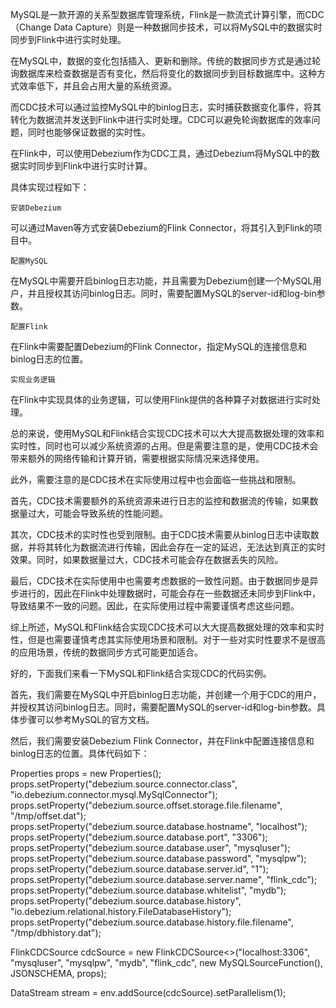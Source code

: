 MySQL是一款开源的关系型数据库管理系统，Flink是一款流式计算引擎，而CDC（Change Data Capture）则是一种数据同步技术，可以将MySQL中的数据实时同步到Flink中进行实时处理。

在MySQL中，数据的变化包括插入、更新和删除。传统的数据同步方式是通过轮询数据库来检查数据是否有变化，然后将变化的数据同步到目标数据库中。这种方式效率低下，并且会占用大量的系统资源。

而CDC技术可以通过监控MySQL中的binlog日志，实时捕获数据变化事件，将其转化为数据流并发送到Flink中进行实时处理。CDC可以避免轮询数据库的效率问题，同时也能够保证数据的实时性。

在Flink中，可以使用Debezium作为CDC工具，通过Debezium将MySQL中的数据实时同步到Flink中进行实时计算。

具体实现过程如下：

    安装Debezium

可以通过Maven等方式安装Debezium的Flink Connector，将其引入到Flink的项目中。

    配置MySQL

在MySQL中需要开启binlog日志功能，并且需要为Debezium创建一个MySQL用户，并且授权其访问binlog日志。同时，需要配置MySQL的server-id和log-bin参数。

    配置Flink

在Flink中需要配置Debezium的Flink Connector，指定MySQL的连接信息和binlog日志的位置。

    实现业务逻辑

在Flink中实现具体的业务逻辑，可以使用Flink提供的各种算子对数据进行实时处理。

总的来说，使用MySQL和Flink结合实现CDC技术可以大大提高数据处理的效率和实时性，同时也可以减少系统资源的占用。但是需要注意的是，使用CDC技术会带来额外的网络传输和计算开销，需要根据实际情况来选择使用。

此外，需要注意的是CDC技术在实际使用过程中也会面临一些挑战和限制。

首先，CDC技术需要额外的系统资源来进行日志的监控和数据流的传输，如果数据量过大，可能会导致系统的性能问题。

其次，CDC技术的实时性也受到限制。由于CDC技术需要从binlog日志中读取数据，并将其转化为数据流进行传输，因此会存在一定的延迟，无法达到真正的实时效果。同时，如果数据量过大，CDC技术可能会存在数据丢失的风险。

最后，CDC技术在实际使用中也需要考虑数据的一致性问题。由于数据同步是异步进行的，因此在Flink中处理数据时，可能会存在一些数据还未同步到Flink中，导致结果不一致的问题。因此，在实际使用过程中需要谨慎考虑这些问题。

综上所述，MySQL和Flink结合实现CDC技术可以大大提高数据处理的效率和实时性，但是也需要谨慎考虑其实际使用场景和限制。对于一些对实时性要求不是很高的应用场景，传统的数据同步方式可能更加适合。

好的，下面我们来看一下MySQL和Flink结合实现CDC的代码实例。

首先，我们需要在MySQL中开启binlog日志功能，并创建一个用于CDC的用户，并授权其访问binlog日志。同时，需要配置MySQL的server-id和log-bin参数。具体步骤可以参考MySQL的官方文档。

然后，我们需要安装Debezium Flink Connector，并在Flink中配置连接信息和binlog日志的位置。具体代码如下：

Properties props = new Properties();
props.setProperty("debezium.source.connector.class", "io.debezium.connector.mysql.MySqlConnector");
props.setProperty("debezium.source.offset.storage.file.filename", "/tmp/offset.dat");
props.setProperty("debezium.source.database.hostname", "localhost");
props.setProperty("debezium.source.database.port", "3306");
props.setProperty("debezium.source.database.user", "mysqluser");
props.setProperty("debezium.source.database.password", "mysqlpw");
props.setProperty("debezium.source.database.server.id", "1");
props.setProperty("debezium.source.database.server.name", "flink_cdc");
props.setProperty("debezium.source.database.whitelist", "mydb");
props.setProperty("debezium.source.database.history", "io.debezium.relational.history.FileDatabaseHistory");
props.setProperty("debezium.source.database.history.file.filename", "/tmp/dbhistory.dat");

FlinkCDCSource<String> cdcSource = new FlinkCDCSource<>("localhost:3306", "mysqluser", "mysqlpw",
"mydb", "flink_cdc", new MySQLSourceFunction(), JSONSCHEMA, props);

DataStream<String> stream = env.addSource(cdcSource).setParallelism(1);



